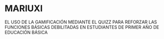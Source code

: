 # MARIUXI
EL USO DE LA GAMIFICACIÓN MEDIANTE EL QUIZZ PARA REFORZAR LAS FUNCIONES BÁSICAS DEBILITADAS EN ESTUDIANTES DE PRIMER AÑO DE EDUCACIÓN BÁSICA
